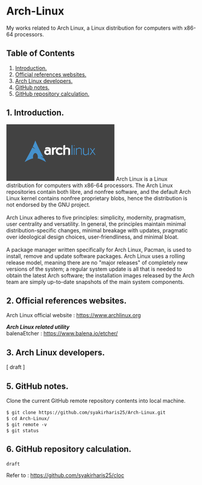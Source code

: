 # Arch-Linux
My works related to Arch Linux, a Linux distribution for computers with x86-64 processors.

## Table of Contents
1. [Introduction.](#introduction)
2. [Official references websites.](#references)
3. [Arch Linux developers.](#developers)
4. [GitHub notes.](#github)
5. [GitHub repository calculation.](#calculation)

<a name="introduction"></a>
## 1. Introduction.
<img src="arch.png" height="150"> 
Arch Linux is a Linux distribution for computers with x86-64 processors. The Arch Linux repositories contain both libre, and nonfree software, and the default Arch Linux kernel contains nonfree proprietary blobs, hence the distribution is not endorsed by the GNU project.
<br /><br />
Arch Linux adheres to five principles: simplicity, modernity, pragmatism, user centrality and versatility. In general, the principles maintain minimal distribution-specific changes, minimal breakage with updates, pragmatic over ideological design choices, user-friendliness, and minimal bloat.
<br /><br />
A package manager written specifically for Arch Linux, Pacman, is used to install, remove and update software packages. Arch Linux uses a rolling release model, meaning there are no "major releases" of completely new versions of the system; a regular system update is all that is needed to obtain the latest Arch software; the installation images released by the Arch team are simply up-to-date snapshots of the main system components.

<a name="references"></a>
## 2. Official references websites.
Arch Linux official website : https://www.archlinux.org <br />

**_Arch Linux related utility_** <br />
balenaEtcher : https://www.balena.io/etcher/ <br />

<a name="developers"></a>
## 3. Arch Linux developers.
[ draft ]
 
<a name="github"></a>
## 5. GitHub notes.
Clone the current GitHub remote repository contents into local machine.
```
$ git clone https://github.com/syakirharis25/Arch-Linux.git
$ cd Arch-Linux/
$ git remote -v
$ git status
```

<a name="calculation"></a>
## 6. GitHub repository calculation.
```
draft
```
Refer to : https://github.com/syakirharis25/cloc
